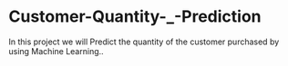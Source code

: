 # Customer-Quantity-_-Prediction
In this project we will Predict the quantity of the customer purchased by using Machine Learning..
